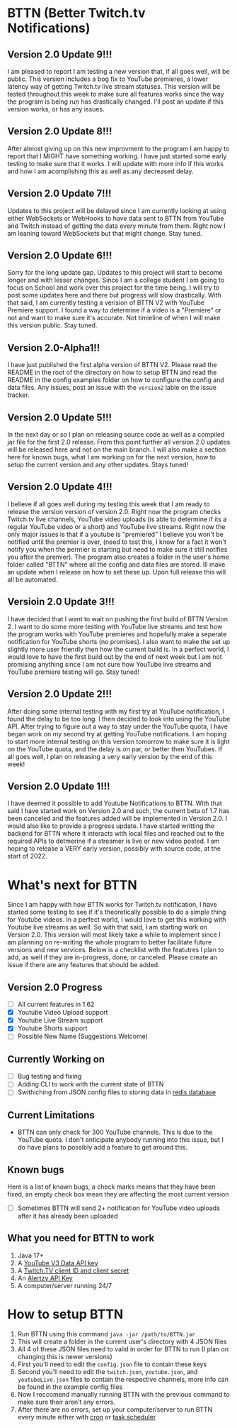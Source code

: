 # BTTN (Better Twitch.tv Notifications)

## Version 2.0 Update 9!!!
I am pleased to report I am testing a new version that, if all goes well, will be public. This version includes a bog fix to YouTube premieres, a lower latency way of getting Twitch.tv live stream statuses. This version will be tested throughout this week to make sure all features works since the way the program is being run has drastically changed. I'll post an update if this version works, or has any issues.

## Version 2.0 Update 8!!!
After almost giving up on this new improvment to the program I am happy to report that I MIGHT have something working. I have just started some early testing to make sure that it works. I will update with more info if this works and how I am acomplishing this as well as any decreased delay.

## Version 2.0 Update 7!!!
Updates to this project will be delayed since I am currently looking at using either WebSockets or WebHooks to have data sent to BTTN from YouTube and Twitch instead of getting the data every minute from them. Right now I am leaning toward WebSockets but that might change. Stay tuned.

## Version 2.0 Update 6!!!
Sorry for the long update gap. Updates to this project will start to become longer and with lesser changes. Since I am a college student I am going to focus on School and work over this project for the time being. I will try to post some updates here and there but progress will slow drastically. With that said, I am currently testing a verision of BTTN V2 with YouTube Premiere support. I found a way to determine if a video is a "Premiere" or not and want to make sure it's accurate. Not timieline of when I will make this version public. Stay tuned.

## Version 2.0-Alpha1!!
I have just published the first alpha version of BTTN V2. Please read the README in the root of the directory on how to setup BTTN and read the README in the config examples folder on how to configure the config and data files. Any issues, post an issue with the `version2` lable on the issue tracker.

## Version 2.0 Update 5!!!
In the next day or so I plan on releasing source code as well as a compiled jar file for the first 2.0 release. From this point further all version 2.0 updates will be released here and not on the main branch. I will also make a section here for known bugs, what I am working on for the next version, how to setup the current version and any other updates. Stays tuned!

## Version 2.0 Update 4!!!
I believe if all goes well during my testing this week that I am ready to release the version version of version 2.0. Right now the program checks Twitch.tv live channels, YouTube video uploads (is able to determine if its a regular YouTube video or a short) and YouTube live streams. Right now the only major issues is that if a youtube is "premiered" I believe you won't be notified until the premier is over, (need to test this, I know for a fact it won't notify you when the permier is starting but need to make sure it still notifies you after the premier). The program also creates a folder in the user's home folder called "BTTN" where all the config and data files are stored. Ill make an update when I release on how to set these up. Upon full release this will all be automated.

## Versioin 2.0 Update 3!!!
I have decided that I want to wait on pushing the first build of BTTN Version 2. I want to do some more testing with YouTube live streams and test how the program works with YouTube premieres and hopefully make a seperate notification for YouTube shorts (no promises). I also want to make the set up slightly more user friendly then how the current build is. In a perfect world, I would love to have the first build out by the end of next week but I am not promising anything since I am not sure how YouTube live streams and YouTube premiere testing will go. Stay tuned!

## Version 2.0 Update 2!!!
After doing some internal testing with my first try at YouTube notification, I found the delay to be too long. I then decided to look into using the YouTube API. After trying to figure out a way to stay under the YouTube quota, I have began work on my second try at getting YouTube notifications. I am hoping to start more internal testing on this version tomorrow to make sure it is light on the YouTube quota, and the delay is on par, or better then YouTubes. If all goes well, I plan on releasing a very early version by the end of this week!

## Version 2.0 Update 1!!!
I have deemed it possible to add Youtube Notifications to BTTN. With that said I have started work on Version 2.0 and such, the current beta of 1.7 has been canceled and the features added will be implemented in Version 2.0. I would also like to provide a progress update. I have started writting the backend for BTTN where it interacts with local files and reached out to the required APIs to detmerine if a streamer is live or new video posted. I am hoping to release a VERY early version, possibly with source code, at the start of 2022.

# What's next for BTTN
Since I am happy with how BTTN works for Twitch.tv notification, I have started some testing to see if it's theoretically possible to do a simple thing for Youtube videos. In a perfect world, I would love to get this working with Youtube live streams as well. So with that said, I am starting work on Version 2.0. This version will most likely take a while to implement since I am planning on re-writing the whole program to better facilitate future versions and new services. Below is a checklist with the featutres I plan to add, as well if they are in-progress, done, or canceled. Please create an issue if there are any features that should be added.

## Version 2.0 Progress
  - [ ] All current features in 1.62
  - [X] Youtube Video Upload support
  - [X] Youtube Live Stream support
  - [X] Youtube Shorts support
  - [ ] Possible New Name (Suggestions Welcome)

## Currently Working on
  - [ ] Bug testing and fixing
  - [ ] Adding CLI to work with the current state of BTTN
  - [ ] Swithiching from JSON config files to storing data in [redis database](https://en.wikipedia.org/wiki/Redis)

## Current Limitations
 - BTTN can only check for 300 YouTube channels. This is due to the YouTube quota. I don't anticipate anybody running into this issue, but I do have plans to possibly add a feature to get around this.

## Known bugs
Here is a list of known bugs, a check marks means that they have been fixed, an empty check box mean they are affecting the most current version
  - [ ] Sometimes BTTN will send 2+ notification for YouTube video uploads after it has already been uploaded

## What you need for BTTN to work
 1. Java 17+
 2. A [YouTube V3 Data API key](https://developers.google.com/youtube/v3/getting-started)
 3. A [Twitch.TV client ID and client secret](https://dev.twitch.tv/docs/v5)
 4. An [Alertzy API Key](https://alertzy.app)
 5. A computer/server running 24/7

# How to setup BTTN
 1. Run BTTN using this command `java -jar /path/to/BTTN.jar`
 2. This will create a folder in the current user's directory with 4 JSON files
 3. All 4 of these JSON files need to valid in order for BTTN to run (I plan on changing this is newer versions)
 4. First you'll need to edit the `config.json` file to contain these keys
 5. Second you'll need to edit the `twitch.json`, `youtube.json`, and `youtubeLive.json` files to contain the respective channels, more info can be found in the example config files
 6. Now I reccomend manually running BTTN with the previous command to make sure their aren't any errors.
 7. After there are no errors, set up your computer/server to run BTTN every minute either with [cron](https://mkyong.com/java/java-cron-job-to-run-a-jar-file/) or [task scheduler](https://treehozz.com/how-do-i-run-a-java-program-in-task-scheduler)
